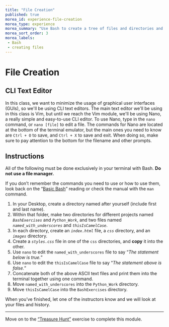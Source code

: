 ```yaml
---
title: "File Creation"
published: true
morea_id: experience-file-creation
morea_type: experience
morea_summary: "Use Bash to create a tree of files and directories and use various commands on them."
morea_sort_order: 3
morea_labels:
 - Bash
 - creating files
---
```


# File Creation

## CLI Text Editor

In this class, we want to minimize the usage of graphical user interfaces (GUIs), so we'll be using CLI text editors. The main text editor we'll be using in this class is Vim, but until we reach the Vim module, we'll be using Nano, a really simple and easy-to-use CLI editor. To use Nano, type in the `nano` command, or `nano [file]` to edit a file. The commands for Nano are located at the bottom of the terminal emulator, but the main ones you need to know are `Ctrl + O` to save, and `Ctrl + X` to save and exit. When doing so, make sure to pay attention to the bottom for the filename and other prompts.

## Instructions

All of the following must be done exclusively in your terminal with Bash. **Do not use a file manager.**

If you don’t remember the commands you need to use or how to use them, look back on the “[Basic Bash](https://junior-devleague.github.io/JDLA-GNU-Linux-and-Python/morea/2_Intro_to_Command_Line/reading-basic-bash.html)” reading or check the manual with the `man` command.

1. In your Desktop, create a directory named after yourself (include first and last name).
2. Within that folder, make two directories for different projects named _`BashExercises`_ and _`Python_Work`_, and two files named _`named_with_underscores`_ and _`thisIsCamelCase`_.
3. In each directory, create an _`index.html`_ file, a _`css`_ directory, and an _`images`_ directory.
4. Create a _`styles.css`_ file in one of the `css` directories, and **copy** it into the other.
5. Use `nano` to edit the `named_with_underscores` file to say “_The statement below is true._”
6. Use `nano` to edit the `thisIsCamelCase` file to say “_The statement above is false._”
7. Concatenate both of the above ASCII text files and print them into the terminal together using one command.
8. Move `named_with_underscores` into the `Python_Work` directory.
9. Move `thisIsCamelCase` into the `BashExercises` directory.

When you’ve finished, let one of the instructors know and we will look at your files and history.

---

Move on to the [“Treasure Hunt”](https://junior-devleague.github.io/JDLA-GNU-Linux-and-Python/morea/2_Intro_to_Command_Line/experience-treasure-hunt.html) exercise to complete this module.

<br>
